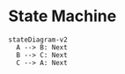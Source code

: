 <!---
Autogenerated. Do not modify.

This file can be regenerated by running
go run github.com/arnavdugar/hsm/codegen -i=machine.yaml -o=machine.go
--->
# State Machine

```mermaid
stateDiagram-v2
  A --> B: Next
  B --> C: Next
  C --> A: Next
```
